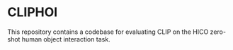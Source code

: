 # CLIPHOI

This repository contains a codebase for evaluating CLIP on the HICO zero-shot human object interaction task.
